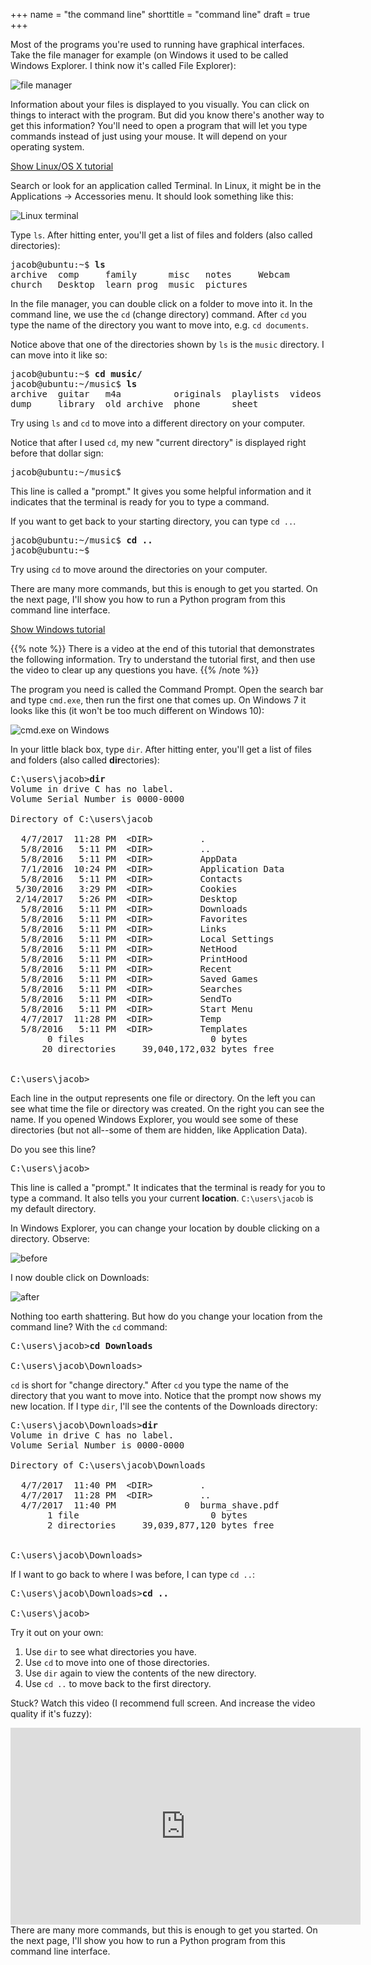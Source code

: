 +++
name = "the command line"
shorttitle = "command line"
draft = true
+++

Most of the programs you're used to running have graphical interfaces.
Take the file manager for example
(on Windows it used to be called Windows Explorer. I think now it's called
File Explorer):

![file manager](/media/prog/file_manager.png)

Information about your files is displayed to you visually. You can click on things
to interact with the program. But did you know there's another way to
get this information? You'll need to open a program that will let you
type commands instead of just using your mouse. It will depend on your
operating system.


<a href="#lintut" class="btn btn-info" data-toggle="collapse">Show Linux/OS X
tutorial</a>
<div id="lintut" class="collapse">

Search or look for an application called Terminal. In Linux, it might
be in the Applications -> Accessories menu. It should look something
like this:

![Linux terminal](/media/prog/linux_terminal.png)

Type `ls`. After hitting enter, you'll get a list of files and folders
(also called directories):

<pre>
jacob@ubuntu:~$ <b>ls</b>
archive  comp     family      misc   notes     Webcam
church   Desktop  learn_prog  music  pictures
</pre>

In the file manager, you can double click on a folder to move into it.
In the command line, we use the `cd` (change directory) command.
After `cd` you type the name of the directory you want to move into,
e.g. `cd documents`.

Notice above that one of the directories shown by `ls` is the `music`
directory. I can move into it like so:

<pre>
jacob@ubuntu:~$ <b>cd music/</b>
jacob@ubuntu:~/music$ <b>ls</b>
archive  guitar   m4a          originals  playlists  videos
dump     library  old_archive  phone      sheet
</pre>

Try using `ls` and `cd` to move into a different directory on your
computer.

Notice that after I used `cd`, my new "current directory" is displayed
right before that dollar sign:

<pre>
jacob@ubuntu:~/music$
</pre>

This line is called a "prompt." It gives you some helpful
information and it indicates that the terminal is ready for you to
type a command.

If you want to get back to your starting directory, you can type `cd
..`.

<pre>
jacob@ubuntu:~/music$ <b>cd ..</b>
jacob@ubuntu:~$
</pre>

Try using `cd` to move around the directories on your computer.

There are many more commands, but this is enough to get you started.
On the next page, I'll show you how to run a Python program from this
command line interface.
</div>

<a href="#wintut" class="btn btn-info" data-toggle="collapse">Show
Windows tutorial</a>
<div id="wintut" class="collapse">

{{% note %}}
There is a video at the end of this tutorial that demonstrates the
following information. Try to understand the tutorial first, and then
use the video to clear up any questions you have.
{{% /note %}}

The program you need is called the Command Prompt. Open the search bar
and type `cmd.exe`, then run the first one that comes up. On Windows 7
it looks like this (it won't be too much different on Windows 10):

![cmd.exe on Windows](/media/prog/windows_cmd2.png)

In your little black box, type `dir`. After
hitting enter, you'll get a list of files and folders (also called
**dir**ectories):

<pre>
C:\users\jacob><b>dir</b>
Volume in drive C has no label.
Volume Serial Number is 0000-0000

Directory of C:\users\jacob

  4/7/2017  11:28 PM  &lt;DIR>         .
  5/8/2016   5:11 PM  &lt;DIR>         ..
  5/8/2016   5:11 PM  &lt;DIR>         AppData
  7/1/2016  10:24 PM  &lt;DIR>         Application Data
  5/8/2016   5:11 PM  &lt;DIR>         Contacts
 5/30/2016   3:29 PM  &lt;DIR>         Cookies
 2/14/2017   5:26 PM  &lt;DIR>         Desktop
  5/8/2016   5:11 PM  &lt;DIR>         Downloads
  5/8/2016   5:11 PM  &lt;DIR>         Favorites
  5/8/2016   5:11 PM  &lt;DIR>         Links
  5/8/2016   5:11 PM  &lt;DIR>         Local Settings
  5/8/2016   5:11 PM  &lt;DIR>         NetHood
  5/8/2016   5:11 PM  &lt;DIR>         PrintHood
  5/8/2016   5:11 PM  &lt;DIR>         Recent
  5/8/2016   5:11 PM  &lt;DIR>         Saved Games
  5/8/2016   5:11 PM  &lt;DIR>         Searches
  5/8/2016   5:11 PM  &lt;DIR>         SendTo
  5/8/2016   5:11 PM  &lt;DIR>         Start Menu
  4/7/2017  11:28 PM  &lt;DIR>         Temp
  5/8/2016   5:11 PM  &lt;DIR>         Templates
       0 files                        0 bytes
      20 directories     39,040,172,032 bytes free


C:\users\jacob>
</pre>

Each line in the output represents one file or directory. On the left
you can see what time the file or directory was created. On the right
you can see the name. If you opened Windows Explorer, you would
see some of these directories (but not all--some of them are hidden,
like Application Data). 

Do you see this line?
<pre>
C:\users\jacob>
</pre>

This line is called a "prompt." It indicates that the terminal is
ready for you to type a command. It also tells you your current
**location**. `C:\users\jacob` is my default directory.

In Windows Explorer, you can change your location by double clicking
on a directory. Observe:

![before](before.png)

I now double click on Downloads:

![after](after.png)

Nothing too earth shattering. But how do you change your location from
the command line? With the `cd` command:

<pre>
C:\users\jacob><b>cd Downloads</b>

C:\users\jacob\Downloads>
</pre>

`cd` is short for "change directory." After `cd` you type the name of
the directory that you want to move into. Notice that the prompt now
shows my new location. If I type `dir`, I'll see the contents of
the Downloads directory:

<pre>
C:\users\jacob\Downloads><b>dir</b>
Volume in drive C has no label.
Volume Serial Number is 0000-0000

Directory of C:\users\jacob\Downloads

  4/7/2017  11:40 PM  &lt;DIR>         .
  4/7/2017  11:28 PM  &lt;DIR>         ..
  4/7/2017  11:40 PM             0  burma_shave.pdf
       1 file                         0 bytes
       2 directories     39,039,877,120 bytes free


C:\users\jacob\Downloads>
</pre>

If I want to go back to where I was before, I can type `cd ..`:

<pre>
C:\users\jacob\Downloads><b>cd ..</b>

C:\users\jacob>
</pre>

Try it out on your own:

 1. Use `dir` to see what directories you have.
 2. Use `cd` to move into one of those directories.
 3. Use `dir` again to view the contents of the new directory.
 4. Use `cd ..` to move back to the first directory.

Stuck? Watch this video (I recommend full screen. And increase the
video quality if it's fuzzy):

<iframe width="560" height="315" src="https://www.youtube.com/embed/RWtUyzpBlHY" frameborder="0" allowfullscreen></iframe>

<br />
There are many more commands, but this is enough to get you started.
On the next page, I'll show you how to run a Python program from this
command line interface.

</div>
